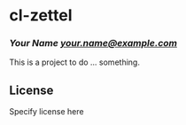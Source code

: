 # cl-zettel
### _Your Name <your.name@example.com>_

This is a project to do ... something.

## License

Specify license here

